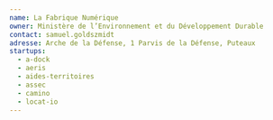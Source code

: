 ```yaml
---
name: La Fabrique Numérique
owner: Ministère de l’Environnement et du Développement Durable
contact: samuel.goldszmidt
adresse: Arche de la Défense, 1 Parvis de la Défense, Puteaux
startups:
  - a-dock
  - aeris
  - aides-territoires
  - assec
  - camino
  - locat-io
---
```


